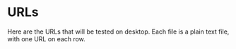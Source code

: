 # URLs
Here are the URLs that will be tested on desktop. Each file is a plain text file, with one URL on each row.